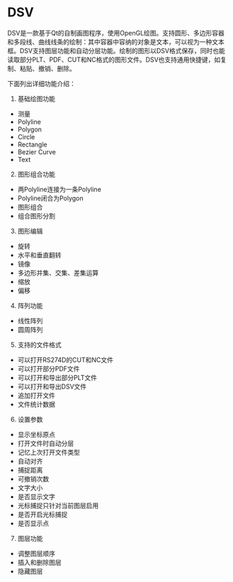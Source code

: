 # DSV
DSV是一款基于Qt的自制画图程序，使用OpenGL绘图。支持圆形、多边形容器和多段线、曲线线条的绘制：其中容器中容纳的对象是文本，可以视为一种文本框。DSV支持图层功能和自动分层功能。绘制的图形以DSV格式保存，同时也能读取部分PLT、PDF、CUT和NC格式的图形文件。DSV也支持通用快捷键，如复制、粘贴、撤销、删除。


下面列出详细功能介绍：
1. 基础绘图功能
- 测量
- Polyline
- Polygon
- Circle
- Rectangle
- Bezier Curve
- Text
2. 图形组合功能
- 两Polyline连接为一条Polyline
- Polyline闭合为Polygon
- 图形组合
- 组合图形分割
3. 图形编辑
- 旋转
- 水平和垂直翻转
- 镜像
- 多边形并集、交集、差集运算
- 缩放
- 偏移
4. 阵列功能
- 线性阵列
- 圆周阵列
5. 支持的文件格式
- 可以打开RS274D的CUT和NC文件
- 可以打开部分PDF文件
- 可以打开和导出部分PLT文件
- 可以打开和导出DSV文件
- 追加打开文件
- 文件统计数据
6. 设置参数
- 显示坐标原点
- 打开文件时自动分层
- 记忆上次打开文件类型
- 自动对齐
- 捕捉距离
- 可撤销次数
- 文字大小
- 是否显示文字
- 光标捕捉只针对当前图层启用
- 是否开启光标捕捉
- 是否显示点
7. 图层功能
- 调整图层顺序
- 插入和删除图层
- 隐藏图层